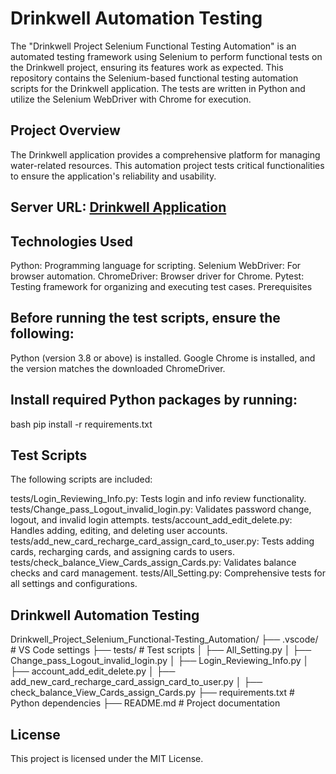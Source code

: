 #  Drinkwell Automation Testing
 The "Drinkwell Project Selenium Functional Testing Automation" is an automated testing framework using Selenium to perform functional tests on the Drinkwell 
 project, ensuring its features work as expected.
 This repository contains the Selenium-based functional testing automation scripts for the Drinkwell application. The tests are written in Python and utilize 
 the Selenium WebDriver with Chrome for execution.

## Project Overview
 The Drinkwell application provides a comprehensive platform for managing water-related resources. This automation project tests critical functionalities to 
 ensure the application's reliability and usability.

## Server URL: [Drinkwell Application](http://13.214.1.75/#/login)

## Technologies Used
Python: Programming language for scripting.
Selenium WebDriver: For browser automation.
ChromeDriver: Browser driver for Chrome.
Pytest: Testing framework for organizing and executing test cases.
Prerequisites
## Before running the test scripts, ensure the following:

Python (version 3.8 or above) is installed.
Google Chrome is installed, and the version matches the downloaded ChromeDriver.
## Install required Python packages by running:
bash
pip install -r requirements.txt

## Test Scripts
The following scripts are included:

tests/Login_Reviewing_Info.py: Tests login and info review functionality.
tests/Change_pass_Logout_invalid_login.py: Validates password change, logout, and invalid login attempts.
tests/account_add_edit_delete.py: Handles adding, editing, and deleting user accounts.
tests/add_new_card_recharge_card_assign_card_to_user.py: Tests adding cards, recharging cards, and assigning cards to users.
tests/check_balance_View_Cards_assign_Cards.py: Validates balance checks and card management.
tests/All_Setting.py: Comprehensive tests for all settings and configurations.

## Drinkwell Automation Testing
Drinkwell_Project_Selenium_Functional-Testing_Automation/
├── .vscode/                  # VS Code settings
├── tests/                    # Test scripts
│   ├── All_Setting.py
│   ├── Change_pass_Logout_invalid_login.py
│   ├── Login_Reviewing_Info.py
│   ├── account_add_edit_delete.py
│   ├── add_new_card_recharge_card_assign_card_to_user.py
│   ├── check_balance_View_Cards_assign_Cards.py
├── requirements.txt          # Python dependencies
├── README.md                 # Project documentation

## License
This project is licensed under the MIT License.


